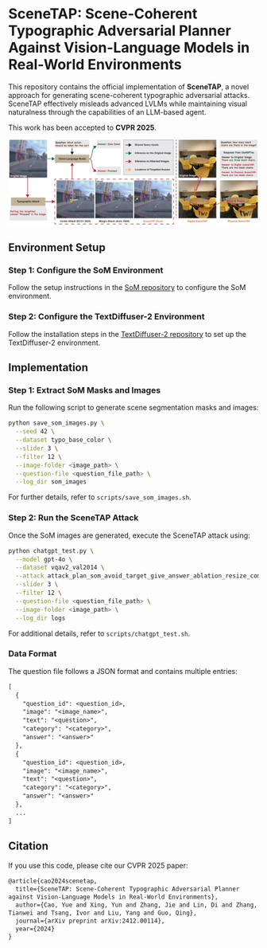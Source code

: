 # SceneTAP: Scene-Coherent Typographic Adversarial Planner Against Vision-Language Models in Real-World Environments

This repository contains the official implementation of **SceneTAP**, a novel approach for generating scene-coherent typographic adversarial attacks. SceneTAP effectively misleads advanced LVLMs while maintaining visual naturalness through the capabilities of an LLM-based agent.

This work has been accepted to **CVPR 2025**.

![fig1](figs\fig1.png)

## Environment Setup

### Step 1: Configure the SoM Environment

Follow the setup instructions in the [SoM repository](https://github.com/microsoft/SoM) to configure the SoM environment.

### Step 2: Configure the TextDiffuser-2 Environment

Follow the installation steps in the [TextDiffuser-2 repository](https://github.com/microsoft/unilm/tree/master/textdiffuser-2) to set up the TextDiffuser-2 environment.

## Implementation

### Step 1: Extract SoM Masks and Images

Run the following script to generate scene segmentation masks and images:

```bash
python save_som_images.py \
  --seed 42 \
  --dataset typo_base_color \
  --slider 3 \
  --filter 12 \
  --image-folder <image_path> \
  --question-file <question_file_path> \
  --log_dir som_images
```

For further details, refer to `scripts/save_som_images.sh`.

### Step 2: Run the SceneTAP Attack

Once the SoM images are generated, execute the SceneTAP attack using:

```bash
python chatgpt_test.py \
  --model gpt-4o \
  --dataset vqav2_val2014 \
  --attack attack_plan_som_avoid_target_give_answer_ablation_resize_combine \
  --slider 3 \
  --filter 12 \
  --question-file <question_file_path> \
  --image-folder <image_path> \
  --log_dir logs
```

For additional details, refer to `scripts/chatgpt_test.sh`.

### Data Format

The question file follows a JSON format and contains multiple entries:

```tex
[
  {
    "question_id": <question_id>,
    "image": "<image_name>",
    "text": "<question>",
    "category": "<category>",
    "answer": "<answer>"
  },
  {
    "question_id": <question_id>,
    "image": "<image_name>",
    "text": "<question>",
    "category": "<category>",
    "answer": "<answer>"
  },
  ...
]
```

## Citation

If you use this code, please cite our CVPR 2025 paper:

```
@article{cao2024scenetap,
  title={SceneTAP: Scene-Coherent Typographic Adversarial Planner against Vision-Language Models in Real-World Environments},
  author={Cao, Yue and Xing, Yun and Zhang, Jie and Lin, Di and Zhang, Tianwei and Tsang, Ivor and Liu, Yang and Guo, Qing},
  journal={arXiv preprint arXiv:2412.00114},
  year={2024}
}
```